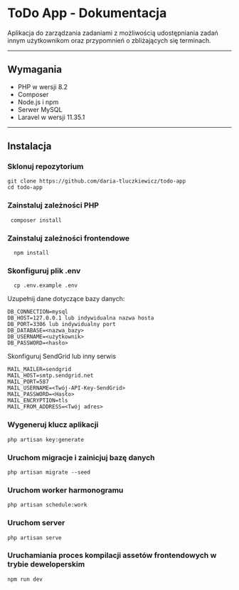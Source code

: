 # ToDo App - Dokumentacja

Aplikacja do zarządzania zadaniami z możliwością udostępniania zadań innym użytkownikom oraz przypomnień o zbliżających się terminach.

---

## Wymagania

- PHP w wersji 8.2
- Composer
- Node.js i npm
- Serwer MySQL
- Laravel w wersji 11.35.1

---

## Instalacja

### Sklonuj repozytorium
```
git clone https://github.com/daria-tluczkiewicz/todo-app
cd todo-app
```

### Zainstaluj zależności PHP
```
 composer install
```
### Zainstaluj zależności frontendowe
```
  npm install
```

### Skonfiguruj plik .env
```
  cp .env.example .env
```
Uzupełnij dane dotyczące bazy danych:

```
DB_CONNECTION=mysql
DB_HOST=127.0.0.1 lub indywidualna nazwa hosta
DB_PORT=3306 lub indywidualny port
DB_DATABASE=<nazwa_bazy>
DB_USERNAME=<użytkownik>
DB_PASSWORD=<hasło>
```

Skonfiguruj SendGrid lub inny serwis
```
MAIL_MAILER=sendgrid
MAIL_HOST=smtp.sendgrid.net
MAIL_PORT=587
MAIL_USERNAME=<Twój-API-Key-SendGrid>
MAIL_PASSWORD=<Hasło>
MAIL_ENCRYPTION=tls
MAIL_FROM_ADDRESS=<Twój adres>
```
### Wygeneruj klucz aplikacji
```php artisan key:generate```

### Uruchom migracje i zainicjuj bazę danych
```php artisan migrate --seed```

### Uruchom worker harmonogramu 
```php artisan schedule:work```

### Uruchom server

```php artisan serve```

### Uruchamiania proces kompilacji assetów frontendowych w trybie deweloperskim

```npm run dev```
